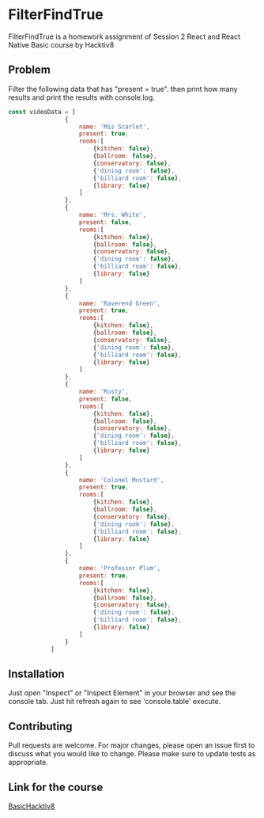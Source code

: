 # FilterFindTrue
FilterFindTrue is a homework assignment of Session 2 React and React Native Basic course by Hacktiv8

## Problem
Filter the following data that has "present = true". then print how many results and print the results with console.log.
```javascript
const videoData = [
                {
                    name: 'Mis Scarlet',
                    present: true,
                    rooms:[
                        {kitchen: false},
                        {ballroom: false},
                        {conservatory: false},
                        {'dining room': false},
                        {'billiard room': false},
                        {library: false}
                    ]
                },
                {
                    name: 'Mrs. White',
                    present: false,
                    rooms:[
                        {kitchen: false},
                        {ballroom: false},
                        {conservatory: false},
                        {'dining room': false},
                        {'billiard room': false},
                        {library: false}
                    ] 
                },
                {
                    name: 'Raverend Green',
                    present: true,
                    rooms:[
                        {kitchen: false},
                        {ballroom: false},
                        {conservatory: false},
                        {'dining room': false},
                        {'billiard room': false},
                        {library: false}
                    ]
                },
                {
                    name: 'Rusty',
                    present: false,
                    rooms:[
                        {kitchen: false},
                        {ballroom: false},
                        {conservatory: false},
                        {'dining room': false},
                        {'billiard room': false},
                        {library: false}
                    ]
                },
                {
                    name: 'Colonel Mustard',
                    present: true,
                    rooms:[
                        {kitchen: false},
                        {ballroom: false},
                        {conservatory: false},
                        {'dining room': false},
                        {'billiard room': false},
                        {library: false}
                    ]
                },
                {
                    name: 'Professor Plum',
                    present: true,
                    rooms:[
                        {kitchen: false},
                        {ballroom: false},
                        {conservatory: false},
                        {'dining room': false},
                        {'billiard room': false},
                        {library: false}
                    ]
                }
            ]
```

## Installation
Just open "Inspect" or "Inspect Element" in your browser and see the console tab.
Just hit refresh again to see 'console.table' execute.

## Contributing
Pull requests are welcome. For major changes, please open an issue first to discuss what you would like to change.
Please make sure to update tests as appropriate.

## Link for the course
[BasicHacktiv8](https://hacktiv8.com/react/basic/jakarta/)
